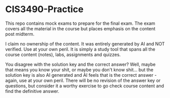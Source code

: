 # CIS3490-Practice
This repo contains mock exams to prepare for the final exam. The exam covers all the material in the course but places emphasis on the content post midterm.

I claim no ownership of the content. It was entirely generated by AI and NOT verified. Use at your own peril.
It is simply a study tool that spans all the course content (notes), labs, assignments and quizzes.

You disagree with the solution key and the correct answer? Well, maybe that means you know your shit, or maybe you don't know shit... but the solution key is also AI generated and AI feels that is the correct answer - again, use at your own peril. There will be no revision of the answer key or questions, but consider it a worthy exercise to go check course content and find the definitive answer.
